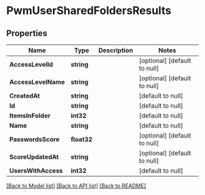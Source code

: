 # PwmUserSharedFoldersResults

## Properties
Name | Type | Description | Notes
------------ | ------------- | ------------- | -------------
**AccessLevelId** | **string** |  | [optional] [default to null]
**AccessLevelName** | **string** |  | [optional] [default to null]
**CreatedAt** | **string** |  | [default to null]
**Id** | **string** |  | [default to null]
**ItemsInFolder** | **int32** |  | [default to null]
**Name** | **string** |  | [default to null]
**PasswordsScore** | **float32** |  | [optional] [default to null]
**ScoreUpdatedAt** | **string** |  | [optional] [default to null]
**UsersWithAccess** | **int32** |  | [default to null]

[[Back to Model list]](../README.md#documentation-for-models) [[Back to API list]](../README.md#documentation-for-api-endpoints) [[Back to README]](../README.md)


